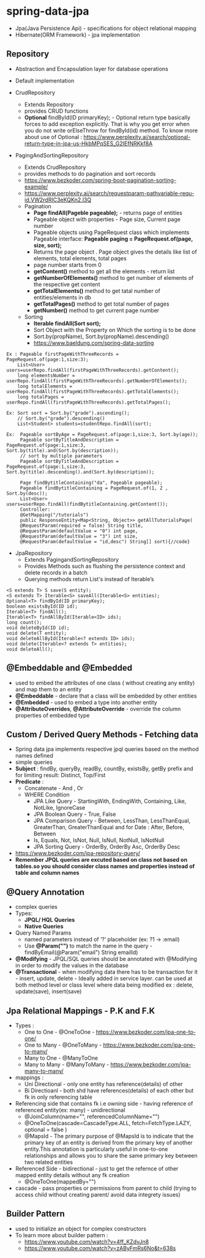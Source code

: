 # spring-data-jpa
- Jpa(Java Persistence Api) - specifications for object relational mapping
- Hibernate(ORM Framework) - jpa implementation

## Repository
- Abstraction and Encapsulation layer for database operations
- Default implementation
- CrudRepository
  - Extends Repository
  - provides CRUD functions
  - **Optional<T>** findById(ID primaryKey); - Optional return type basically forces to add exception explicitly. That is why you get error when you do not write orElseThrow for findById(id) method. To know more about use of Optional : https://www.perplexity.ai/search/optional-return-type-in-jpa-us-HkbMPqSES_G2IEfNRKkf8A 

- PagingAndSortingRepository
  - Extends CrudRepository
  - provides methods to do pagination and sort records
  - https://www.bezkoder.com/spring-boot-pagination-sorting-example/
  - https://www.perplexity.ai/search/requestparam-pathvariable-requ-id.VW2rdRIC3eKQKn2.l3Q 
  - Pagination
    - **Page<T> findAll(Pageble pageable);** - returns page of entities
    - Pageable object with properties - Page size, Current page number
    - Pageable objects using PageRequest class which implements Pageable interface: **Pageable paging = PageRequest.of(page, size, sort);**
    - Returns the page object . Page<T> object  gives the details like list of elements, total elements, total pages
    - page number starts from 0
    - **getContent()** method to get all the elements - return list 
    - **getNumberOfElements()** method to get number of elements of the respective get content
    - **getTotalElements()** method to get tatal number of entities/elements in db
    - **getTotalPages()** method to get total number of pages
    - **getNumber()** method to get current page number
  - Sorting
     - **Iterable<T> findAll(Sort sort);**
     - Sort Object with the Property on Which the sorting is to be done
     - Sort.by(propName), Sort.by(propName).descending()
     - https://www.baeldung.com/spring-data-sorting 

 ```
Ex : Pageable firstPageWithThreeRecords = PageRequest.of(page:1,size:3);
     List<User> users=userRepo.findAll(firstPageWithThreeRecords).getContent();
     long elementsNumber = userRepo.findAll(firstPageWithThreeRecords).getNumberOfElements();
     long totalElements = userRepo.findAll(firstPageWithThreeRecords).getTotalElements();
     long totalPages = userRepo.findAll(firstPageWithThreeRecords).getTotalPages();
```
```
Ex: Sort sort = Sort.by("grade").ascending();
    // Sort.by("grade").descending()
    List<Student> students=studentRepo.findAll(sort);

```
```
Ex:  Pageable sortByAge = PageRequest.of(page:1,size:3, Sort.by(age));
     Pageable sortByTitleAndDescription = PageRequest.of(page:1,size:3, Sort.by(title).and(Sort.by(description));
     // sort by multiple parameters
     Pageable sortByTitleAndDescription = PageRequest.of(page:1,size:3, Sort.by(title).descending().and(Sort.by(description));

     Page findBytitleContaining("da", Pageable pageable);
     Pageable findBytitleContaining = PageRequest.of(1, 2 , Sort.by(desc));
     List<User> users=userRepo.findAll(findBytitleContaining.getContent());
     Controller:
     @GetMapping("/tutorials")
     public ResponseEntity<Map<String, Object>> getAllTutorialsPage(
     @RequestParam(required = false) String title,
     @RequestParam(defaultValue = "0") int page,
     @RequestParam(defaultValue = "3") int size,
     @RequestParam(defaultValue = "id,desc") String[] sort){//code}

```
  
- JpaRepository
  - Extends PagingandSortingRepository
  - Provides Methods such as flushing the persistence context and delete records in a batch
  - Querying methods return List's instead of Iterable’s

 ```
<S extends T> S save(S entity); 
<S extends T> Iterable<S> saveAll(Iterable<S> entities);
Optional<T> findById(ID primaryKey);
boolean existsById(ID id);
Iterable<T> findAll();
Iterable<T> findAllById(Iterable<ID> ids);
long count();
void deleteById(ID id);
void delete(T entity);
void deleteAllById(Iterable<? extends ID> ids);
void delete(Iterable<? extends T> entities);
void deleteAll();
```
## @Embeddable and @Embedded
- used to embed the attributes of one class ( without creating any entity) and map them to an entity
- **@Embeddable** - declare that a class will be embedded by other entities
- **@Embedded** - used to embed a type into another entity
- **@AttributeOverrides**, **@AttributeOverride** - override the column properties of embedded type

## Custom / Derived Query Methods - Fetching data
- Spring data jpa implements respective jpql queries based on the method names defined
- simple queries
- **Subject** : findBy, queryBy, readBy, countBy, existsBy, getBy prefix and for limiting result: Distinct, Top/First
- **Predicate** :
   - Concatenate - And , Or
   - WHERE Condition
     - JPA Like Query - StartingWith, EndingWith, Containing, Like, NotLike, IgnoreCase
     - JPA Boolean Query - True, False
     - JPA Comparison Query - Between, LessThan, LessThanEqual, GreaterThan, GreaterThanEqual and for Date : After, Before, Between
     - Is, Equals, Not, IsNot, Null, IsNull, NotNull, IsNotNull
     - JPA Sorting Query - OrderBy, OrderBy Asc, OrderBy Desc 
- https://www.bezkoder.com/jpa-repository-query/
- **Remember JPQL queries are excuted based on class not based on tables.so 
you should consider class names and properties instead of table and column names**

## @Query Annotation
- complex queries
- Types:
  - **JPQL/ HQL Queries**
  - **Native Queries**
- Query Named Params
  -  named parameters instead of ‘?’ placeholder (ex: ?1 -> :email)
  -  Use **@Param("")** to match the name in the query - findByEmail(@Param("email") String emailId)
- **@Modifying** - JPQL/SQL queries should be annotated with @Modifying in order to modify the values in the database
- **@Transactional** - when modifying data there has to be transaction for it - insert, update, delete - Ideally added in service layer. can be used at both method level or class level where data being modified ex : delete, update(save), insert(save)
  
## Jpa Relational Mappings - P.K and F.K
- Types :
  - One to One - @OneToOne - https://www.bezkoder.com/jpa-one-to-one/
  - One to Many - @OneToMany - https://www.bezkoder.com/jpa-one-to-many/
  - Many to One - @ManyToOne
  - Many to Many - @ManyToMany - https://www.bezkoder.com/jpa-many-to-many/ 
- mappings :
  - Uni Directional - only one entity has reference(details) of other
  - Bi Directioanl - both shd have references(details) of each other but fk in only referencing table
- Referencing side that contains fk i.e owning side - having reference of referenced entity(ex: many) - unidirectional
  - @JoinColumn(name="", referencedColumnName="")
  - @OneToOne(cascade=CascadeType.ALL, fetch=FetchType.LAZY, optional = false )
  - @MapsId - The primary purpose of @MapsId is to indicate that the primary key of an entity is derived from the primary key of another entity.This annotation is particularly useful in one-to-one relationships and allows you to share the same primary key between two related entities 
- Referenced Side - bidirectional - just to get the refernce of other mapped entity details without any fk creation
  - @OneToOne(mappedBy="")
- cascade - pass properties or permissions from parent to child (trying to access child without creating parent/ avoid data integrety issues)

## Builder Pattern
- used to initialize an object for complex constructors
- To learn more about builder pattern :
  - https://www.youtube.com/watch?v=4ff_KZdvJn8
  - https://www.youtube.com/watch?v=zAByFmRs6No&t=638s